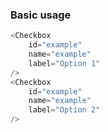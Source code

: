 ### Basic usage

```js
<Checkbox
    id="example"
    name="example"
    label="Option 1"
/>
<Checkbox
    id="example"
    name="example"
    label="Option 2"
/>
```